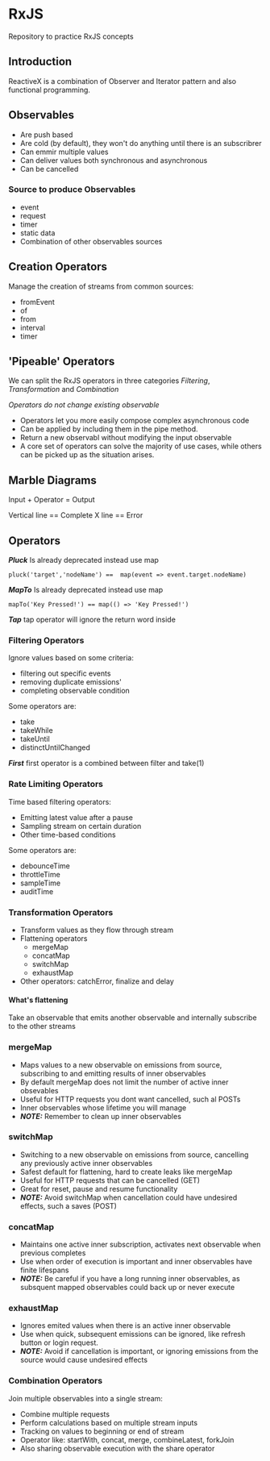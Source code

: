 # RxJS
Repository to practice RxJS concepts


## Introduction
ReactiveX is a combination of Observer and Iterator pattern and also functional programming.

## Observables
* Are push based
* Are cold (by default), they won't do anything until there is an subscribrer
* Can emmir multiple values
* Can deliver values both synchronous and asynchronous
* Can be cancelled

### Source to produce Observables
* event
* request
* timer
* static data
* Combination of other observables sources

## Creation Operators
Manage the creation of streams from common sources:
* fromEvent
* of
* from
* interval
* timer

## 'Pipeable' Operators
We can split the RxJS operators in three categories *Filtering*, *Transformation* and *Combination*

*Operators do not change existing observable*

* Operators let you more easily compose complex asynchronous code
* Can be applied by including them in the pipe method.
* Return a new observabl without modifying the input observable
* A core set of operators can solve the majority of use cases, while others can be picked up as the situation arises.

## Marble Diagrams
Input + Operator = Output

Vertical line == Complete
X line == Error

## Operators
***Pluck***
Is already deprecated instead use map
```
pluck('target','nodeName') ==  map(event => event.target.nodeName)
```

***MapTo***
Is already deprecated instead use map
```
mapTo('Key Pressed!') == map(() => 'Key Pressed!')
```

***Tap***
tap operator will ignore the return word inside

### Filtering Operators
Ignore values based on some criteria:
* filtering out specific events
* removing duplicate emissions'
* completing observable condition

Some operators are:
* take
* takeWhile
* takeUntil
* distinctUntilChanged

***First***
first operator is a combined between filter and take(1)

### Rate Limiting Operators
Time based filtering operators:
- Emitting latest value after a pause
- Sampling stream on certain duration
- Other time-based conditions

Some operators are:
* debounceTime
* throttleTime
* sampleTime
* auditTime

### Transformation Operators
* Transform values as they flow through stream
* Flattening operators
    * mergeMap
    * concatMap
    * switchMap
    * exhaustMap
* Other operators: catchError, finalize and delay

#### What's flattening
Take an observable that emits another observable and internally subscribe to the other streams

### mergeMap
* Maps values to a new observable on emissions from source, subscribing to and emitting results of inner observables
* By default mergeMap does not limit the number of active inner obsevables
* Useful for HTTP requests you dont want cancelled, such al POSTs
* Inner observables whose lifetime you will manage
* ***NOTE:*** Remember to clean up inner observables 

### switchMap
* Switching to a new observable on emissions from source, cancelling any previously active inner observables
* Safest default for flattening, hard to create leaks like mergeMap
* Useful for HTTP requests that can be cancelled (GET)
* Great for reset, pause and resume functionality
* ***NOTE:*** Avoid switchMap when cancellation could have undesired effects, such a saves (POST)

### concatMap
* Maintains one active inner subscription, activates next observable when previous completes
* Use when order of execution is important and inner observables have finite lifespans
* ***NOTE:*** Be careful if you have a long running inner observables, as subsquent mapped observables could back up or never execute

### exhaustMap
* Ignores emited values when there is an active inner observable
* Use when quick, subsequent emissions can be ignored, like refresh button or login request.
* ***NOTE:*** Avoid if cancellation is important, or ignoring emissions from the source would cause undesired effects

### Combination Operators
Join multiple observables into a single stream:
* Combine multiple requests
* Perform calculations based on multiple stream inputs
* Tracking on values to beginning or end of stream
* Operator like: startWith, concat, merge, combineLatest, forkJoin
* Also sharing observable execution with the share operator

